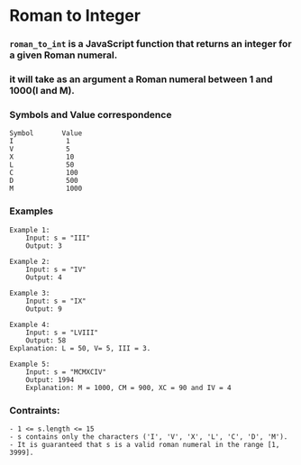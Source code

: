 # Roman to Integer

### `roman_to_int` is a JavaScript function that returns an integer for a given Roman numeral.

### it will take as an argument a Roman numeral between 1 and 1000(I and M).

### Symbols and Value correspondence
```
Symbol       Value
I             1
V             5
X             10
L             50
C             100
D             500
M             1000
```
### Examples
```
Example 1:
    Input: s = "III"
    Output: 3

Example 2:
    Input: s = "IV"
    Output: 4

Example 3:
    Input: s = "IX"
    Output: 9

Example 4:
    Input: s = "LVIII"
    Output: 58
Explanation: L = 50, V= 5, III = 3.

Example 5:
    Input: s = "MCMXCIV"
    Output: 1994
    Explanation: M = 1000, CM = 900, XC = 90 and IV = 4
```
### Contraints:
```
- 1 <= s.length <= 15
- s contains only the characters ('I', 'V', 'X', 'L', 'C', 'D', 'M').
- It is guaranteed that s is a valid roman numeral in the range [1, 3999].
```